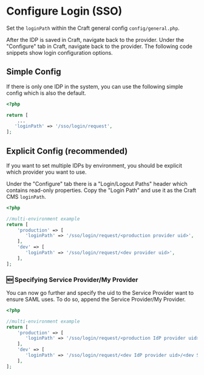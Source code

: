 # Configure Login (SSO)
Set the `loginPath` within the Craft general config `config/general.php`.

After the IDP is saved in Craft, navigate back to the provider. Under the "Configure" tab in Craft, navigate back to the provider. 
The following code snippets show login configuration options.
 
## Simple Config
If there is only one IDP in the system, you can use the following simple config which is also the default.
```php
<?php

return [
    ...
   'loginPath' => '/sso/login/request',
];
```

## Explicit Config (recommended)
If you want to set multiple IDPs by environment, you should be explicit which provider you want to use. 

Under the "Configure" tab there is a "Login/Logout Paths" header which contains read-only properties. Copy the "Login Path"
and use it as the Craft CMS `loginPath`.


```php
<?php

//multi-environment example
return [
    'production' => [
       'loginPath' => '/sso/login/request/<production provider uid>',
    ],
    'dev' => [
       'loginPath' => '/sso/login/request/<dev provider uid>',
    ],
];
```

### 🆕 Specifying Service Provider/My Provider
You can now go further and specify the uid to the Service Provider want to ensure SAML uses. To do so, append the Service
Provider/My Provider.

```php
<?php

//multi-environment example
return [
    'production' => [
       'loginPath' => '/sso/login/request/<production IdP provider uid>/<production SP provider uid>',
    ],
    'dev' => [
       'loginPath' => '/sso/login/request/<dev IdP provider uid>/<dev SP provider uid>',
    ],
];
```